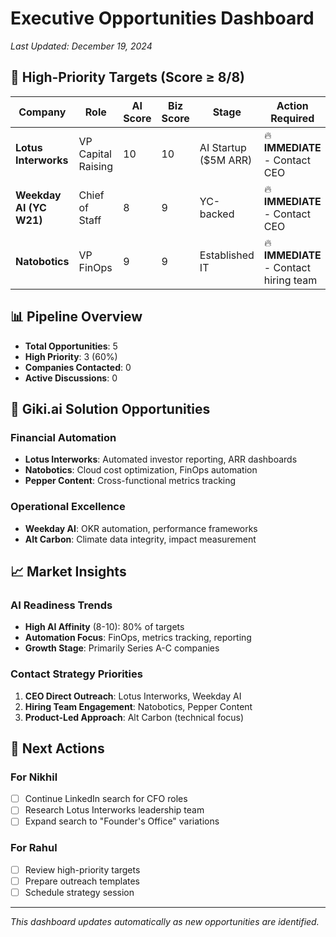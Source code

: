 # Executive Opportunities Dashboard

*Last Updated: December 19, 2024*

## 🎯 High-Priority Targets (Score ≥ 8/8)

| Company | Role | AI Score | Biz Score | Stage | Action Required |
|---------|------|----------|-----------|-------|-----------------|
| **Lotus Interworks** | VP Capital Raising | 10 | 10 | AI Startup ($5M ARR) | 🔥 **IMMEDIATE** - Contact CEO |
| **Weekday AI (YC W21)** | Chief of Staff | 8 | 9 | YC-backed | 🔥 **IMMEDIATE** - Contact CEO |
| **Natobotics** | VP FinOps | 9 | 9 | Established IT | 🔥 **IMMEDIATE** - Contact hiring team |

## 📊 Pipeline Overview

- **Total Opportunities**: 5
- **High Priority**: 3 (60%)
- **Companies Contacted**: 0
- **Active Discussions**: 0

## 🚀 Giki.ai Solution Opportunities

### Financial Automation
- **Lotus Interworks**: Automated investor reporting, ARR dashboards
- **Natobotics**: Cloud cost optimization, FinOps automation
- **Pepper Content**: Cross-functional metrics tracking

### Operational Excellence  
- **Weekday AI**: OKR automation, performance frameworks
- **Alt Carbon**: Climate data integrity, impact measurement

## 📈 Market Insights

### AI Readiness Trends
- **High AI Affinity** (8-10): 80% of targets
- **Automation Focus**: FinOps, metrics tracking, reporting
- **Growth Stage**: Primarily Series A-C companies

### Contact Strategy Priorities
1. **CEO Direct Outreach**: Lotus Interworks, Weekday AI
2. **Hiring Team Engagement**: Natobotics, Pepper Content  
3. **Product-Led Approach**: Alt Carbon (technical focus)

## 🎯 Next Actions

### For Nikhil
- [ ] Continue LinkedIn search for CFO roles
- [ ] Research Lotus Interworks leadership team
- [ ] Expand search to "Founder's Office" variations

### For Rahul  
- [ ] Review high-priority targets
- [ ] Prepare outreach templates
- [ ] Schedule strategy session

---
*This dashboard updates automatically as new opportunities are identified.*
